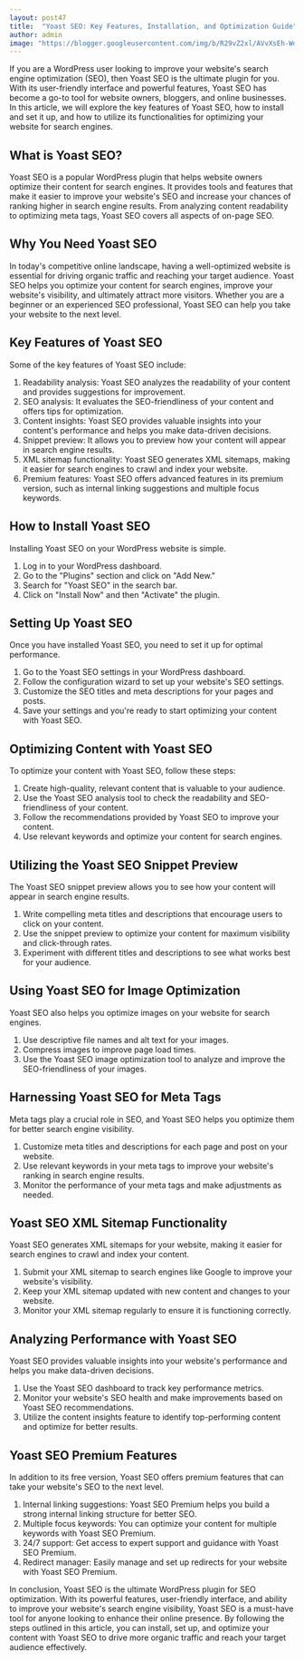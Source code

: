 ```yaml
---
layout: post47
title:  "Yoast SEO: Key Features, Installation, and Optimization Guide"
author: admin
image: "https://blogger.googleusercontent.com/img/b/R29vZ2xl/AVvXsEh-WdPHs6Ja4uHb6GMSq025gSN7WiOXFpojcGS3GaA9qkxzBgahGpKeYwczLYpvLF26CL19rcawArP-y3nVQy8yK2yvGHyxTROZlVMPdpCJJfkc-eLYdeIE_FZx7JsjzC7lxrR99mB00EZZHOx-8LpK13XL1Y8Tb1g83q6grBcnpxluh1h0qqTjl_mz2ok2/s1600/20240512_092135.jpg"
---
```


<p>If you are a WordPress user looking to improve your website's search engine optimization (SEO), then Yoast SEO is the ultimate plugin for you. With its user-friendly interface and powerful features, Yoast SEO has become a go-to tool for website owners, bloggers, and online businesses. In this article, we will explore the key features of Yoast SEO, how to install and set it up, and how to utilize its functionalities for optimizing your website for search engines.</p>
<h2>What is Yoast SEO?</h2>
<p>Yoast SEO is a popular WordPress plugin that helps website owners optimize their content for search engines. It provides tools and features that make it easier to improve your website's SEO and increase your chances of ranking higher in search engine results. From analyzing content readability to optimizing meta tags, Yoast SEO covers all aspects of on-page SEO.</p>
<h2>Why You Need Yoast SEO</h2>
<p>In today's competitive online landscape, having a well-optimized website is essential for driving organic traffic and reaching your target audience. Yoast SEO helps you optimize your content for search engines, improve your website's visibility, and ultimately attract more visitors. Whether you are a beginner or an experienced SEO professional, Yoast SEO can help you take your website to the next level.</p>
<h2>Key Features of Yoast SEO</h2>
<p>Some of the key features of Yoast SEO include: </p>
<ol>
<li>Readability analysis: Yoast SEO analyzes the readability of your content and provides suggestions for improvement.</li>
<li>SEO analysis: It evaluates the SEO-friendliness of your content and offers tips for optimization.</li>
<li>Content insights: Yoast SEO provides valuable insights into your content's performance and helps you make data-driven decisions.</li>
<li>Snippet preview: It allows you to preview how your content will appear in search engine results.</li>
<li>XML sitemap functionality: Yoast SEO generates XML sitemaps, making it easier for search engines to crawl and index your website.</li>
<li>Premium features: Yoast SEO offers advanced features in its premium version, such as internal linking suggestions and multiple focus keywords.</li>
</ol>
<h2>How to Install Yoast SEO</h2>
<p>Installing Yoast SEO on your WordPress website is simple. </p>
<ol>
<li>Log in to your WordPress dashboard.</li>
<li>Go to the &quot;Plugins&quot; section and click on &quot;Add New.&quot;</li>
<li>Search for &quot;Yoast SEO&quot; in the search bar.</li>
<li>Click on &quot;Install Now&quot; and then &quot;Activate&quot; the plugin.</li>
</ol>
<h2>Setting Up Yoast SEO</h2>
<p>Once you have installed Yoast SEO, you need to set it up for optimal performance. </p>
<ol>
<li>Go to the Yoast SEO settings in your WordPress dashboard.</li>
<li>Follow the configuration wizard to set up your website's SEO settings.</li>
<li>Customize the SEO titles and meta descriptions for your pages and posts.</li>
<li>Save your settings and you're ready to start optimizing your content with Yoast SEO.</li>
</ol>
<h2>Optimizing Content with Yoast SEO</h2>
<p>To optimize your content with Yoast SEO, follow these steps: </p>
<ol>
<li>Create high-quality, relevant content that is valuable to your audience.</li>
<li>Use the Yoast SEO analysis tool to check the readability and SEO-friendliness of your content.</li>
<li>Follow the recommendations provided by Yoast SEO to improve your content.</li>
<li>Use relevant keywords and optimize your content for search engines.</li>
</ol>
<h2>Utilizing the Yoast SEO Snippet Preview</h2>
<p>The Yoast SEO snippet preview allows you to see how your content will appear in search engine results. </p>
<ol>
<li>Write compelling meta titles and descriptions that encourage users to click on your content.</li>
<li>Use the snippet preview to optimize your content for maximum visibility and click-through rates.</li>
<li>Experiment with different titles and descriptions to see what works best for your audience.</li>
</ol>
<h2>Using Yoast SEO for Image Optimization</h2>
<p>Yoast SEO also helps you optimize images on your website for search engines. </p>
<ol>
<li>Use descriptive file names and alt text for your images.</li>
<li>Compress images to improve page load times.</li>
<li>Use the Yoast SEO image optimization tool to analyze and improve the SEO-friendliness of your images.</li>
</ol>
<h2>Harnessing Yoast SEO for Meta Tags</h2>
<p>Meta tags play a crucial role in SEO, and Yoast SEO helps you optimize them for better search engine visibility. </p>
<ol>
<li>Customize meta titles and descriptions for each page and post on your website.</li>
<li>Use relevant keywords in your meta tags to improve your website's ranking in search engine results.</li>
<li>Monitor the performance of your meta tags and make adjustments as needed.</li>
</ol>
<h2>Yoast SEO XML Sitemap Functionality</h2>
<p>Yoast SEO generates XML sitemaps for your website, making it easier for search engines to crawl and index your content. </p>
<ol>
<li>Submit your XML sitemap to search engines like Google to improve your website's visibility.</li>
<li>Keep your XML sitemap updated with new content and changes to your website.</li>
<li>Monitor your XML sitemap regularly to ensure it is functioning correctly.</li>
</ol>
<h2>Analyzing Performance with Yoast SEO</h2>
<p>Yoast SEO provides valuable insights into your website's performance and helps you make data-driven decisions. </p>
<ol>
<li>Use the Yoast SEO dashboard to track key performance metrics.</li>
<li>Monitor your website's SEO health and make improvements based on Yoast SEO recommendations.</li>
<li>Utilize the content insights feature to identify top-performing content and optimize for better results.</li>
</ol>
<h2>Yoast SEO Premium Features</h2>
<p>In addition to its free version, Yoast SEO offers premium features that can take your website's SEO to the next level. </p>
<ol>
<li>Internal linking suggestions: Yoast SEO Premium helps you build a strong internal linking structure for better SEO.</li>
<li>Multiple focus keywords: You can optimize your content for multiple keywords with Yoast SEO Premium.</li>
<li>24/7 support: Get access to expert support and guidance with Yoast SEO Premium.</li>
<li>Redirect manager: Easily manage and set up redirects for your website with Yoast SEO Premium.</li>
</ol>
<p>In conclusion, Yoast SEO is the ultimate WordPress plugin for SEO optimization. With its powerful features, user-friendly interface, and ability to improve your website's search engine visibility, Yoast SEO is a must-have tool for anyone looking to enhance their online presence. By following the steps outlined in this article, you can install, set up, and optimize your content with Yoast SEO to drive more organic traffic and reach your target audience effectively.</p>


